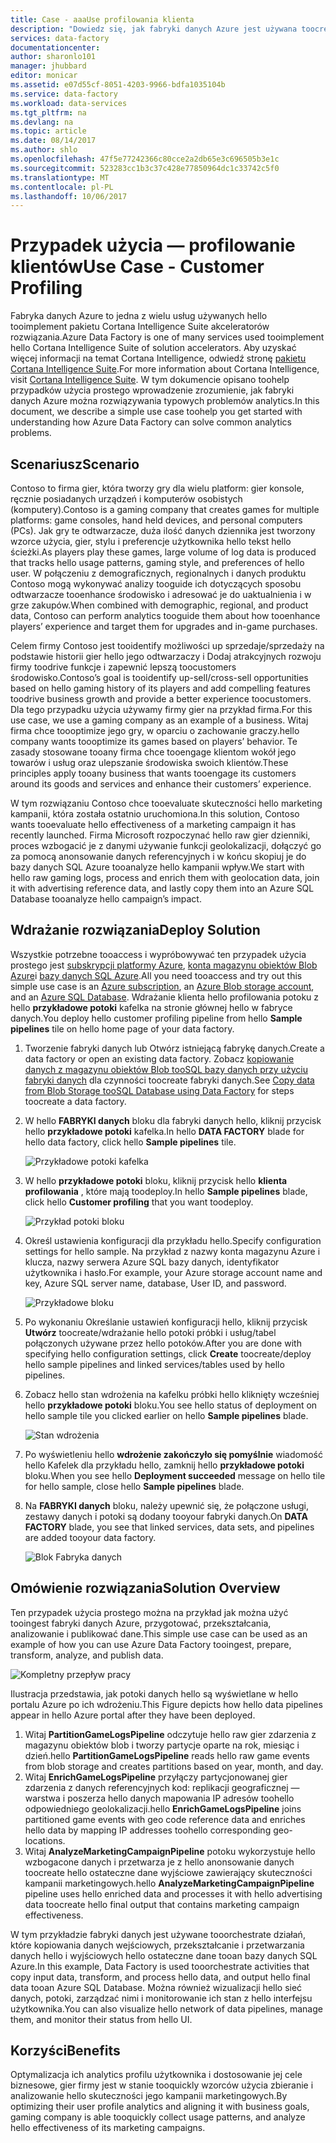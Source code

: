 ```yaml
---
title: Case - aaaUse profilowania klienta
description: "Dowiedz się, jak fabryki danych Azure jest używana toocreate opartego na danych przepływu pracy (potoku) tooprofile gier klientów."
services: data-factory
documentationcenter: 
author: sharonlo101
manager: jhubbard
editor: monicar
ms.assetid: e07d55cf-8051-4203-9966-bdfa1035104b
ms.service: data-factory
ms.workload: data-services
ms.tgt_pltfrm: na
ms.devlang: na
ms.topic: article
ms.date: 08/14/2017
ms.author: shlo
ms.openlocfilehash: 47f5e77242366c80cce2a2db65e3c696505b3e1c
ms.sourcegitcommit: 523283cc1b3c37c428e77850964dc1c33742c5f0
ms.translationtype: MT
ms.contentlocale: pl-PL
ms.lasthandoff: 10/06/2017
---
```

# <a name="use-case---customer-profiling"></a><span data-ttu-id="c7d30-103">Przypadek użycia — profilowanie klientów</span><span class="sxs-lookup"><span data-stu-id="c7d30-103">Use Case - Customer Profiling</span></span>
<span data-ttu-id="c7d30-104">Fabryka danych Azure to jedna z wielu usług używanych hello tooimplement pakietu Cortana Intelligence Suite akceleratorów rozwiązania.</span><span class="sxs-lookup"><span data-stu-id="c7d30-104">Azure Data Factory is one of many services used tooimplement hello Cortana Intelligence Suite of solution accelerators.</span></span>  <span data-ttu-id="c7d30-105">Aby uzyskać więcej informacji na temat Cortana Intelligence, odwiedź stronę [pakietu Cortana Intelligence Suite](http://www.microsoft.com/cortanaanalytics).</span><span class="sxs-lookup"><span data-stu-id="c7d30-105">For more information about Cortana Intelligence, visit [Cortana Intelligence Suite](http://www.microsoft.com/cortanaanalytics).</span></span> <span data-ttu-id="c7d30-106">W tym dokumencie opisano toohelp przypadków użycia prostego wprowadzenie zrozumienie, jak fabryki danych Azure można rozwiązywania typowych problemów analytics.</span><span class="sxs-lookup"><span data-stu-id="c7d30-106">In this document, we describe a simple use case toohelp you get started with understanding how Azure Data Factory can solve common analytics problems.</span></span>

## <a name="scenario"></a><span data-ttu-id="c7d30-107">Scenariusz</span><span class="sxs-lookup"><span data-stu-id="c7d30-107">Scenario</span></span>
<span data-ttu-id="c7d30-108">Contoso to firma gier, która tworzy gry dla wielu platform: gier konsole, ręcznie posiadanych urządzeń i komputerów osobistych (komputery).</span><span class="sxs-lookup"><span data-stu-id="c7d30-108">Contoso is a gaming company that creates games for multiple platforms: game consoles, hand held devices, and personal computers (PCs).</span></span> <span data-ttu-id="c7d30-109">Jak gry te odtwarzacze, duża ilość danych dziennika jest tworzony wzorce użycia, gier, stylu i preferencje użytkownika hello tekst hello ścieżki.</span><span class="sxs-lookup"><span data-stu-id="c7d30-109">As players play these games, large volume of log data is produced that tracks hello usage patterns, gaming style, and preferences of hello user.</span></span>  <span data-ttu-id="c7d30-110">W połączeniu z demograficznych, regionalnych i danych produktu Contoso mogą wykonywać analizy tooguide ich dotyczących sposobu odtwarzacze tooenhance środowisko i adresować je do uaktualnienia i w grze zakupów.</span><span class="sxs-lookup"><span data-stu-id="c7d30-110">When combined with demographic, regional, and product data, Contoso can perform analytics tooguide them about how tooenhance players’ experience and target them for upgrades and in-game purchases.</span></span> 

<span data-ttu-id="c7d30-111">Celem firmy Contoso jest tooidentify możliwości up sprzedaje/sprzedaży na podstawie historii gier hello jego odtwarzaczy i Dodaj atrakcyjnych rozwoju firmy toodrive funkcje i zapewnić lepszą toocustomers środowisko.</span><span class="sxs-lookup"><span data-stu-id="c7d30-111">Contoso’s goal is tooidentify up-sell/cross-sell opportunities based on hello gaming history of its players and add compelling features toodrive business growth and provide a better experience toocustomers.</span></span> <span data-ttu-id="c7d30-112">Dla tego przypadku użycia używamy firmy gier na przykład firma.</span><span class="sxs-lookup"><span data-stu-id="c7d30-112">For this use case, we use a gaming company as an example of a business.</span></span> <span data-ttu-id="c7d30-113">Witaj firma chce toooptimize jego gry, w oparciu o zachowanie graczy.</span><span class="sxs-lookup"><span data-stu-id="c7d30-113">hello company wants toooptimize its games based on players’ behavior.</span></span> <span data-ttu-id="c7d30-114">Te zasady stosowane tooany firma chce tooengage klientom wokół jego towarów i usług oraz ulepszanie środowiska swoich klientów.</span><span class="sxs-lookup"><span data-stu-id="c7d30-114">These principles apply tooany business that wants tooengage its customers around its goods and services and enhance their customers’ experience.</span></span>

<span data-ttu-id="c7d30-115">W tym rozwiązaniu Contoso chce tooevaluate skuteczności hello marketing kampanii, która została ostatnio uruchomiona.</span><span class="sxs-lookup"><span data-stu-id="c7d30-115">In this solution, Contoso wants tooevaluate hello effectiveness of a marketing campaign it has recently launched.</span></span> <span data-ttu-id="c7d30-116">Firma Microsoft rozpoczynać hello raw gier dzienniki, proces wzbogacić je z danymi używanie funkcji geolokalizacji, dołączyć go za pomocą anonsowanie danych referencyjnych i w końcu skopiuj je do bazy danych SQL Azure tooanalyze hello kampanii wpływ.</span><span class="sxs-lookup"><span data-stu-id="c7d30-116">We start with hello raw gaming logs, process and enrich them with geolocation data, join it with advertising reference data, and lastly copy them into an Azure SQL Database tooanalyze hello campaign’s impact.</span></span>

## <a name="deploy-solution"></a><span data-ttu-id="c7d30-117">Wdrażanie rozwiązania</span><span class="sxs-lookup"><span data-stu-id="c7d30-117">Deploy Solution</span></span>
<span data-ttu-id="c7d30-118">Wszystkie potrzebne tooaccess i wypróbowywać ten przypadek użycia prostego jest [subskrypcji platformy Azure](https://azure.microsoft.com/pricing/free-trial/), [konta magazynu obiektów Blob Azure](../storage/common/storage-create-storage-account.md#create-a-storage-account)i [bazy danych SQL Azure](../sql-database/sql-database-get-started.md).</span><span class="sxs-lookup"><span data-stu-id="c7d30-118">All you need tooaccess and try out this simple use case is an [Azure subscription](https://azure.microsoft.com/pricing/free-trial/), an [Azure Blob storage account](../storage/common/storage-create-storage-account.md#create-a-storage-account), and an [Azure SQL Database](../sql-database/sql-database-get-started.md).</span></span> <span data-ttu-id="c7d30-119">Wdrażanie klienta hello profilowania potoku z hello **przykładowe potoki** kafelka na stronie głównej hello w fabryce danych.</span><span class="sxs-lookup"><span data-stu-id="c7d30-119">You deploy hello customer profiling pipeline from hello **Sample pipelines** tile on hello home page of your data factory.</span></span>

1. <span data-ttu-id="c7d30-120">Tworzenie fabryki danych lub Otwórz istniejącą fabrykę danych.</span><span class="sxs-lookup"><span data-stu-id="c7d30-120">Create a data factory or open an existing data factory.</span></span> <span data-ttu-id="c7d30-121">Zobacz [kopiowanie danych z magazynu obiektów Blob tooSQL bazy danych przy użyciu fabryki danych](data-factory-copy-data-from-azure-blob-storage-to-sql-database.md) dla czynności toocreate fabryki danych.</span><span class="sxs-lookup"><span data-stu-id="c7d30-121">See [Copy data from Blob Storage tooSQL Database using Data Factory](data-factory-copy-data-from-azure-blob-storage-to-sql-database.md) for steps toocreate a data factory.</span></span>
2. <span data-ttu-id="c7d30-122">W hello **FABRYKI danych** bloku dla fabryki danych hello, kliknij przycisk hello **przykładowe potoki** kafelka.</span><span class="sxs-lookup"><span data-stu-id="c7d30-122">In hello **DATA FACTORY** blade for hello data factory, click hello **Sample pipelines** tile.</span></span>

    ![Przykładowe potoki kafelka](./media/data-factory-samples/SamplePipelinesTile.png)
3. <span data-ttu-id="c7d30-124">W hello **przykładowe potoki** bloku, kliknij przycisk hello **klienta profilowania** , które mają toodeploy.</span><span class="sxs-lookup"><span data-stu-id="c7d30-124">In hello **Sample pipelines** blade, click hello **Customer profiling** that you want toodeploy.</span></span>

    ![Przykład potoki bloku](./media/data-factory-samples/SampleTile.png)
4. <span data-ttu-id="c7d30-126">Określ ustawienia konfiguracji dla przykładu hello.</span><span class="sxs-lookup"><span data-stu-id="c7d30-126">Specify configuration settings for hello sample.</span></span> <span data-ttu-id="c7d30-127">Na przykład z nazwy konta magazynu Azure i klucza, nazwy serwera Azure SQL bazy danych, identyfikator użytkownika i hasło.</span><span class="sxs-lookup"><span data-stu-id="c7d30-127">For example, your Azure storage account name and key, Azure SQL server name, database, User ID, and password.</span></span>

    ![Przykładowe bloku](./media/data-factory-samples/SampleBlade.png)
5. <span data-ttu-id="c7d30-129">Po wykonaniu Określanie ustawień konfiguracji hello, kliknij przycisk **Utwórz** toocreate/wdrażanie hello potoki próbki i usług/tabel połączonych używane przez hello potoków.</span><span class="sxs-lookup"><span data-stu-id="c7d30-129">After you are done with specifying hello configuration settings, click **Create** toocreate/deploy hello sample pipelines and linked services/tables used by hello pipelines.</span></span>
6. <span data-ttu-id="c7d30-130">Zobacz hello stan wdrożenia na kafelku próbki hello kliknięty wcześniej hello **przykładowe potoki** bloku.</span><span class="sxs-lookup"><span data-stu-id="c7d30-130">You see hello status of deployment on hello sample tile you clicked earlier on hello **Sample pipelines** blade.</span></span>

    ![Stan wdrożenia](./media/data-factory-samples/DeploymentStatus.png)
7. <span data-ttu-id="c7d30-132">Po wyświetleniu hello **wdrożenie zakończyło się pomyślnie** wiadomość hello Kafelek dla przykładu hello, zamknij hello **przykładowe potoki** bloku.</span><span class="sxs-lookup"><span data-stu-id="c7d30-132">When you see hello **Deployment succeeded** message on hello tile for hello sample, close hello **Sample pipelines** blade.</span></span>  
8. <span data-ttu-id="c7d30-133">Na **FABRYKI danych** bloku, należy upewnić się, że połączone usługi, zestawy danych i potoki są dodany tooyour fabryki danych.</span><span class="sxs-lookup"><span data-stu-id="c7d30-133">On **DATA FACTORY** blade, you see that linked services, data sets, and pipelines are added tooyour data factory.</span></span>  

    ![Blok Fabryka danych](./media/data-factory-samples/DataFactoryBladeAfter.png)

## <a name="solution-overview"></a><span data-ttu-id="c7d30-135">Omówienie rozwiązania</span><span class="sxs-lookup"><span data-stu-id="c7d30-135">Solution Overview</span></span>
<span data-ttu-id="c7d30-136">Ten przypadek użycia prostego można na przykład jak można użyć tooingest fabryki danych Azure, przygotować, przekształcania, analizowanie i publikować dane.</span><span class="sxs-lookup"><span data-stu-id="c7d30-136">This simple use case can be used as an example of how you can use Azure Data Factory tooingest, prepare, transform, analyze, and publish data.</span></span>

![Kompletny przepływ pracy](./media/data-factory-customer-profiling-usecase/EndToEndWorkflow.png)

<span data-ttu-id="c7d30-138">Ilustracja przedstawia, jak potoki danych hello są wyświetlane w hello portalu Azure po ich wdrożeniu.</span><span class="sxs-lookup"><span data-stu-id="c7d30-138">This Figure depicts how hello data pipelines appear in hello Azure portal after they have been deployed.</span></span>

1. <span data-ttu-id="c7d30-139">Witaj **PartitionGameLogsPipeline** odczytuje hello raw gier zdarzenia z magazynu obiektów blob i tworzy partycje oparte na rok, miesiąc i dzień.</span><span class="sxs-lookup"><span data-stu-id="c7d30-139">hello **PartitionGameLogsPipeline** reads hello raw game events from blob storage and creates partitions based on year, month, and day.</span></span>
2. <span data-ttu-id="c7d30-140">Witaj **EnrichGameLogsPipeline** przyłączy partycjonowanej gier zdarzenia z danych referencyjnych kod: replikacji geograficznej — warstwa i poszerza hello danych mapowania IP adresów toohello odpowiedniego geolokalizacji.</span><span class="sxs-lookup"><span data-stu-id="c7d30-140">hello **EnrichGameLogsPipeline** joins partitioned game events with geo code reference data and enriches hello data by mapping IP addresses toohello corresponding geo-locations.</span></span>
3. <span data-ttu-id="c7d30-141">Witaj **AnalyzeMarketingCampaignPipeline** potoku wykorzystuje hello wzbogacone danych i przetwarza je z hello anonsowanie danych toocreate hello ostateczne dane wyjściowe zawierający skuteczności kampanii marketingowych.</span><span class="sxs-lookup"><span data-stu-id="c7d30-141">hello **AnalyzeMarketingCampaignPipeline** pipeline uses hello enriched data and processes it with hello advertising data toocreate hello final output that contains marketing campaign effectiveness.</span></span>

<span data-ttu-id="c7d30-142">W tym przykładzie fabryki danych jest używane tooorchestrate działań, które kopiowania danych wejściowych, przekształcanie i przetwarzania danych hello i wyjściowych hello ostateczne dane tooan bazy danych SQL Azure.</span><span class="sxs-lookup"><span data-stu-id="c7d30-142">In this example, Data Factory is used tooorchestrate activities that copy input data, transform, and process hello data, and output hello final data tooan Azure SQL Database.</span></span>  <span data-ttu-id="c7d30-143">Można również wizualizacji hello sieć danych, potoki, zarządzać nimi i monitorowanie ich stan z hello interfejsu użytkownika.</span><span class="sxs-lookup"><span data-stu-id="c7d30-143">You can also visualize hello network of data pipelines, manage them, and monitor their status from hello UI.</span></span>

## <a name="benefits"></a><span data-ttu-id="c7d30-144">Korzyści</span><span class="sxs-lookup"><span data-stu-id="c7d30-144">Benefits</span></span>
<span data-ttu-id="c7d30-145">Optymalizacja ich analytics profilu użytkownika i dostosowanie jej cele biznesowe, gier firmy jest w stanie tooquickly wzorców użycia zbieranie i analizowanie hello skuteczności jego kampanii marketingowych.</span><span class="sxs-lookup"><span data-stu-id="c7d30-145">By optimizing their user profile analytics and aligning it with business goals, gaming company is able tooquickly collect usage patterns, and analyze hello effectiveness of its marketing campaigns.</span></span>

